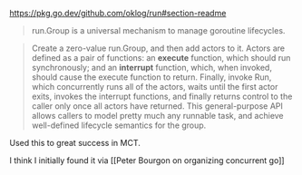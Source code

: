 https://pkg.go.dev/github.com/oklog/run#section-readme

> run.Group is a universal mechanism to manage goroutine lifecycles.

> Create a zero-value run.Group, and then add actors to it. Actors are defined as a pair of functions: an **execute** function, which should run synchronously; and an **interrupt** function, which, when invoked, should cause the execute function to return. Finally, invoke Run, which concurrently runs all of the actors, waits until the first actor exits, invokes the interrupt functions, and finally returns control to the caller only once all actors have returned. This general-purpose API allows callers to model pretty much any runnable task, and achieve well-defined lifecycle semantics for the group.

Used this to great success in MCT.

I think I initially found it via [[Peter Bourgon on organizing concurrent go]]

